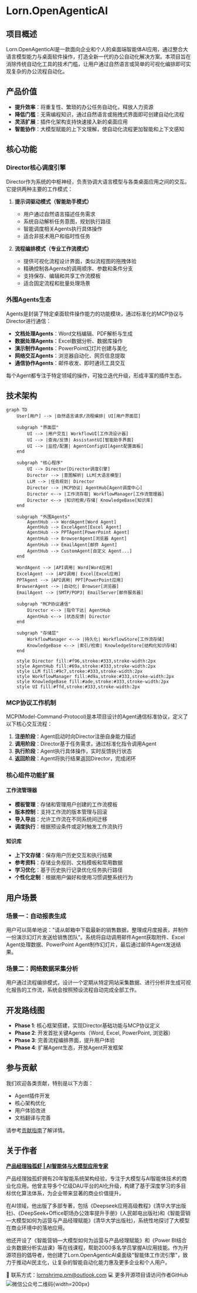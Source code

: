 # Lorn.OpenAgenticAI

## 项目概述
Lorn.OpenAgenticAI是一款面向企业和个人的桌面端智能体AI应用，通过整合大语言模型能力与桌面软件操作，打造全新一代的办公自动化解决方案。本项目旨在消除传统自动化工具的技术门槛，让用户通过自然语言或简单的可视化编排即可实现复杂的办公流程自动化。

## 产品价值

- **提升效率**：将重复性、繁琐的办公任务自动化，释放人力资源
- **降低门槛**：无需编程知识，通过自然语言或拖拽式界面即可创建自动化流程
- **灵活扩展**：插件化架构支持快速接入新的桌面应用
- **智能协作**：大模型赋能的上下文理解，使自动化流程更加智能和上下文感知

## 核心功能

### Director核心调度引擎

Director作为系统的中枢神经，负责协调大语言模型与各类桌面应用之间的交互。它提供两种主要的工作模式：

1. **提示词驱动模式（智能助手模式）**
   - 用户通过自然语言描述任务需求
   - 系统自动解析任务意图，规划执行路径
   - 智能调度相关Agents执行具体操作
   - 适合非技术用户和临时性任务

2. **流程编排模式（专业工作流模式）**
   - 提供可视化流程设计界面，类似流程图的拖拽体验
   - 精确控制各Agents的调用顺序、参数和条件分支
   - 支持保存、编辑和共享工作流模板
   - 适合固定流程和批量处理场景

### 外围Agents生态

Agents是封装了特定桌面软件操作能力的功能模块，通过标准化的MCP协议与Director进行通信：

- **文档处理Agents**：Word文档编辑、PDF解析与生成
- **数据处理Agents**：Excel数据分析、数据库操作
- **演示制作Agents**：PowerPoint幻灯片创建与美化
- **网络交互Agents**：浏览器自动化、网页信息提取
- **通信协作Agents**：邮件收发、即时通讯工具交互

每个Agent都专注于特定领域的操作，可独立迭代升级，形成丰富的插件生态。

## 技术架构

```mermaid
graph TD
    User[用户] --> |自然语言请求/流程编排| UI[用户界面层]
    
    subgraph "界面层"
        UI --> |用户交互| WorkflowUI[工作流设计器]
        UI --> |查询/反馈| AssistantUI[智能助手界面]
        UI --> |监控/配置| AgentConfigUI[Agent配置面板]
    end
    
    subgraph "核心程序"
        UI --> Director[Director调度引擎]
        Director --> |意图解析| LLM[大语言模型]
        LLM --> |任务规划| Director
        Director --> |MCP协议| AgentHub[Agent调度中心]
        Director <--> |工作流存取| WorkflowManager[工作流管理器]
        Director <--> |知识检索/存储| KnowledgeBase[知识库]
    end
    
    subgraph "外围Agents"
        AgentHub --> WordAgent[Word Agent]
        AgentHub --> ExcelAgent[Excel Agent]
        AgentHub --> PPTAgent[PowerPoint Agent]
        AgentHub --> BrowserAgent[浏览器 Agent]
        AgentHub --> EmailAgent[邮件 Agent]
        AgentHub --> CustomAgent[自定义 Agent...]
    end
    
    WordAgent --> |API调用| Word[Word应用]
    ExcelAgent --> |API调用| Excel[Excel应用]
    PPTAgent --> |API调用| PPT[PowerPoint应用]
    BrowserAgent --> |自动化| Browser[浏览器]
    EmailAgent --> |SMTP/POP3| EmailServer[邮件服务器]
    
    subgraph "MCP协议通信"
        Director <--> |指令下达| AgentHub
        AgentHub <--> |状态反馈| Director
    end
    
    subgraph "存储层"
        WorkflowManager <--> |持久化| WorkflowStore[工作流存储]
        KnowledgeBase <--> |索引/检索| KnowledgeStore[结构化知识存储]
    end

    style Director fill:#f96,stroke:#333,stroke-width:2px
    style AgentHub fill:#69a,stroke:#333,stroke-width:2px
    style LLM fill:#9c7,stroke:#333,stroke-width:2px
    style WorkflowManager fill:#d9a,stroke:#333,stroke-width:2px
    style KnowledgeBase fill:#ade,stroke:#333,stroke-width:2px
    style UI fill:#ffd,stroke:#333,stroke-width:2px
```

### MCP协议工作机制

MCP(Model-Command-Protocol)是本项目设计的Agent通信标准协议，定义了以下核心交互流程：

1. **注册阶段**：Agent启动时向Director注册自身能力描述
2. **调用阶段**：Director基于任务需求，通过标准化指令调用Agent
3. **执行阶段**：Agent执行具体操作，实时反馈执行状态
4. **返回阶段**：Agent将执行结果返回Director，完成闭环

### 核心组件功能扩展

#### 工作流管理器
- **模板管理**：存储和管理用户创建的工作流模板
- **版本控制**：支持工作流的版本管理与回滚
- **导入导出**：允许工作流在不同系统间迁移
- **调度执行**：根据预设条件或定时触发工作流执行

#### 知识库
- **上下文存储**：保存用户历史交互和执行结果
- **参考资料**：存储业务规则、文档模板和常用数据
- **学习优化**：基于历史执行记录优化任务执行路径
- **个性化定制**：根据用户偏好和使用习惯调整系统行为

## 用户场景

### 场景一：自动报表生成
用户可以简单地说："请从邮箱中下载最新的销售数据，整理成月度报表，并制作一份演示幻灯片发送给销售团队"。系统将自动调用邮件Agent获取附件、Excel Agent处理数据、PowerPoint Agent制作幻灯片，最后通过邮件Agent发送结果。

### 场景二：网络数据采集分析
用户通过流程编排模式，设计一个定期从特定网站采集数据、进行分析并生成可视化报告的工作流，系统会按照预设流程自动完成全部工作。

## 开发路线图

- **Phase 1**: 核心框架搭建，实现Director基础功能与MCP协议定义
- **Phase 2**: 开发首批关键Agents（Word, Excel, PowerPoint, 浏览器）
- **Phase 3**: 完善流程编排界面，提升用户体验
- **Phase 4**: 扩展Agent生态，开放Agent开发框架

## 参与贡献

我们欢迎各类贡献，特别是以下方面：
- Agent插件开发
- 核心架构优化
- 用户体验改进
- 文档翻译与完善

请参考[贡献指南](CONTRIBUTING.md)了解详情。

## 关于作者

[**产品经理独孤虾 | AI智能体与大模型应用专家**](参考资料/作者简历.md)

产品经理独孤虾拥有20年智能系统架构经验，专注于大模型与AI智能体技术的商业化应用。他曾主导多个亿级DAU平台的AI化升级，构建了基于深度学习的多目标优化算法体系，为企业带来显著的商业价值提升。

在AI领域，他出版了多部专著，包括《Deepseek应用高级教程》(清华大学出版社)、《DeepSeek+Office职场办公效率提升手册》(人民邮电出版社)和《智能营销—大模型如何为运营与产品经理赋能》(清华大学出版社)，系统性地探讨了大模型在商业环境中的落地应用。

他还开设了《智能营销—大模型如何为运营与产品经理赋能》和《Power BI结合业务数据分析实战课》等在线课程，帮助2000多名学员掌握AI应用技能。作为开源项目的倡导者，他创建了Lorn.OpenAgenticAI桌面级"智能体工作流引擎"，致力于推动AI民主化，让复杂的智能自动化能力惠及更多企业和个人用户。

📧 联系方式：lornshrimp.pm@outlook.com
💻 更多开源项目请访问作者GitHub
![微信公众号二维码](作者信息/微信公众号二维码.png){width=200px}